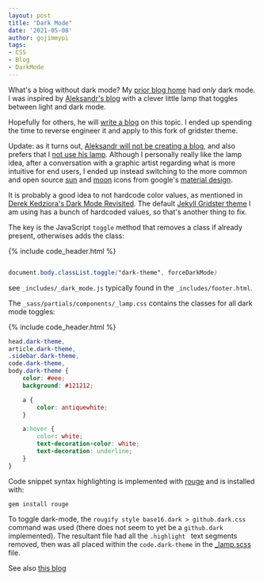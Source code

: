 ```yaml
---
layout: post
title: "Dark Mode"
date: '2021-05-08'
author: gojimmypi
tags:
- CSS
- Blog
- DarkMode
---
```


What's a blog without dark mode? My [prior blog home](https://gojimmypi.blogspot.com/) had _only_ dark mode. 
I was inspired by [Aleksandr's blog](https://www.aleksandrhovhannisyan.com/) with a clever little lamp that toggles
between light and dark mode.
<!-- more -->
Hopefully for others, he will [write a blog](https://github.com/AleksandrHovhannisyan/aleksandrhovhannisyan.com/issues/72)
on this topic. I ended up spending the time to reverse engineer it and apply to this fork of gridster theme.

Update: as it turns out, [Aleksandr will not be creating a blog](https://github.com/AleksandrHovhannisyan/aleksandrhovhannisyan.com/issues/72#issuecomment-863587409), 
and also prefers that I [not use his lamp](https://github.com/AleksandrHovhannisyan/aleksandrhovhannisyan.com/issues/72#issuecomment-863973848).
Although I personally really like the lamp idea, after a conversation with a graphic artist regarding what is more intuitive for end users,
I ended up instead switching to the more common and open source [sun](https://github.com/gojimmypi/gridster-jekyll-theme/tree/gh-pages/icons/light_mode_white_24dp.svg) 
and [moon](https://github.com/gojimmypi/gridster-jekyll-theme/tree/gh-pages/icons/dark_mode_black_24dp.svg) icons from google's [material design](https://fonts.google.com/icons).

It is probably a good idea to not hardcode color values, as mentioned in [Derek Kedziora's Dark Mode Revisited](https://derekkedziora.com/blog/dark-mode-revisited).
The default [Jekyll Gridster theme](https://jekyllthemes.io/theme/gridster-jekyll-theme) I am using has a bunch of hardcoded values, so that's another thing to fix.

The key is the JavaScript `toggle` method that removes a class if already present, otherwises adds the class:

{% include code_header.html %}
``` css

document.body.classList.toggle("dark-theme", forceDarkMode)

```

see `_includes/_dark_mode.js` typically found in the `_includes/footer.html`.

The `_sass/partials/components/_lamp.css` contains the classes for all dark mode toggles:

{% include code_header.html %}
``` css
head.dark-theme,
article.dark-theme,
.sidebar.dark-theme,
code.dark-theme,
body.dark-theme {
    color: #eee;
    background: #121212;

    a {
        color: antiquewhite;
    }

    a:hover {
        color: white;
        text-decoration-color: white;
        text-decoration: underline;
    }
}
```

Code snippet syntax highlighting is implemented with [rouge](http://rouge.jneen.net/) and is installed with:
```
gem install rouge
```

To toggle dark-mode, the `rougify style base16.dark > github.dark.css` command was used 
(there does not seem to yet be a `github.dark` implemented). The resultant file had all the
`.highlight ` text segments removed, then was all placed within the `code.dark-theme` 
in the [_lamp.scss](https://github.com/gojimmypi/gridster-jekyll-theme/blob/gh-pages/_sass/partials/components/_lamp.scss) file.


See also [this blog](https://www.programmersought.com/article/88635041126/)

